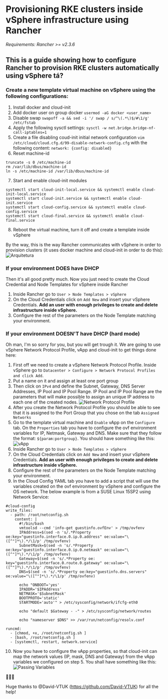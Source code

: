 # Provisioning RKE clusters inside vSphere infrastructure using Rancher
*Requirements: Rancher >= v2.3.6*

## This is a guide showing how to configure Rancher to provision RKE clusters automatically using vSphere tá? 

### Create a new template virtual machine on vSphere using the following configurations:
1. Install docker and cloud-init 
2. Add docker user on group docker
`usermod -aG docker <user_name>`
3. Disable swap
`swapoff -a
&& sed -i '/ swap / s/^\(.*\)$/#\1/g' /etc/fstab`
4. Apply the following sysctl settings:
`sysctl -w net.bridge.bridge-nf-call-iptables=1`
5. Create a file disabling coud-init initial network configuration
`vim /etc/cloud/cloud.cfg.d/99-disable-network-config.cfg`
  with the following content:
`network: {config: disabled}`
6. Reset machine-id
```
truncate -s 0 /etc/machine-id
rm /var/lib/dbus/machine-id
ln -s /etc/machine-id /var/lib/dbus/machine-id
```
7. Start and enable cloud-init modules
```
systemctl start cloud-init-local.service && systemctl enable cloud-init-local.service
systemctl start cloud-init.service && systemctl enable cloud-init.service
systemctl start cloud-config.service && systemctl enable cloud-config.service
systemctl start cloud-final.service && systemctl enable cloud-final.service
```
8. Reboot the virtual machine, turn it off and create a template inside vSphere


By the way, this is the way Rancher communicates with vSphere in order to provision clusters (it uses docker machine and cloud-init in order to do this):  
![Arquitetura](https://i.imgur.com/5yYbRvX.png)


### If your environment DOES have DHCP
Then it's all good pretty much. Now you just need to create the Cloud Credential and Node Templates for vSphere inside Rancher

1. Inside Rancher go to `User > Node Templates > vSphere`
2. On the Cloud Credentials click on `Add New` and insert your vSphere Credentials. **Add an user with enough privileges to create and delete infrastructure inside vSphere.**
3. Configure the rest of the parameters on the Node Template matching your environment.

### If your environment DOESN'T have DHCP (hard mode)
Oh man, I'm so sorry for you, but you will get trough it. We are going to use vSphere Network Protocol Profile, vApp and cloud-init to get things done here:

1. First off we need to create a vSphere Network Protocol Profile. Inside vSphere go to `Datacenter > Configure > Network Protocol Profiles and click Add`.
2. Put a name on it and assign at least one port group
3. Then click on `IPv4` and define the Subnet, Gateway, DNS Server Addresses, IP Pool and IP Pool Range. IP Pool and IP Pool Range are the parameters that will make possible to assign an unique IP address to each one of the created nodes. 
![Network Protocol Profile](https://i.imgur.com/BmyLC7M.png)
4. After you create the Network Protocol Profile you should be able to see that it is assigned to the Port Group that you chose on the tab `Assigned Networks`
5. Go to the template virtual machine and `Enable` vApp on the `Configure` tab. On the `Properties` tab you have to configure the ovf environment variables for IP, Netmask, Gateway and DNS. Make sure that they follow the format: `${param:portgroup}`. You should have something like this:
![vApp](https://i.imgur.com/WI70OJi.png) 
6. Inside Rancher go to `User > Node Templates > vSphere`
7. On the Cloud Credentials click on `Add New` and insert your vSphere Credentials. **Add an user with enough privileges to create and delete infrastructure inside vSphere.**
8. Configure the rest of the parameters on the Node Template matching your environment.
9. In the Cloud Config YAML tab you have to add a script that will use the variables created on the ovf environment by vSphere and configure the OS network. The below example is from a SUSE Linux 15SP2 using Network Service:
```
#cloud-config
write_files:
  - path: /root/netconfig.sh 
    content: |
      #!/bin/bash 
      vmtoolsd --cmd 'info-get guestinfo.ovfEnv' > /tmp/ovfenv 
      IPAddress=$(sed -n 's/.*Property oe:key="guestinfo.interface.0.ip.0.address" oe:value="\([^"]*\).*/\1/p' /tmp/ovfenv) 
      SubnetMask=$(sed -n 's/.*Property oe:key="guestinfo.interface.0.ip.0.netmask" oe:value="\([^"]*\).*/\1/p' /tmp/ovfenv) 
      Gateway=$(sed -n 's/.*Property oe: key="guestinfo.interface.0.route.0.gateway" oe:value="\([^"]*\).*/\1/p' /tmp/ovfenv) 
      DNS=$(sed -n 's/.*Property oe:key="guestinfo.dns.servers" oe:value="\([^"]*\).*/\1/p' /tmp/ovfenv) 
          
      echo "ONBOOT='yes'
      IPADDR='$IPAddress'
      NETMASK='$SubnetMask'
      BOOTPROTO='static'
      STARTMODE='auto'" > /etc/sysconfig/network/ifcfg-eth0
          
      echo "default $Gateway - -" > /etc/sysconfig/network/routes
          
      echo "nameserver $DNS" >> /var/run/netconfig/resolv.conf

runcmd: 
  - [chmod, +x, /root/netconfig.sh ]
  - [bash, /root/netconfig.sh ]
  - [systemctl, restart, network.service]
```
10. Now you have to configure the vApp properties, so that cloud-init can map the network values (IP, mask, DNS and Gateway) from the vApp variables we configured on step 5. You shall have something like this:
![Passing Variables](https://i.imgur.com/9XI5v6C.png)

🎉🎉🎉

Huge thanks to @David-VTUK (https://github.com/David-VTUK) for all the help!

